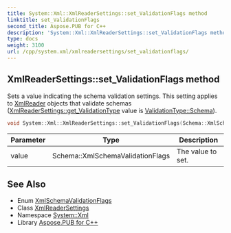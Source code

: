 ```yaml
---
title: System::Xml::XmlReaderSettings::set_ValidationFlags method
linktitle: set_ValidationFlags
second_title: Aspose.PUB for C++
description: 'System::Xml::XmlReaderSettings::set_ValidationFlags method. Sets a value indicating the schema validation settings. This setting applies to XmlReader objects that validate schemas (XmlReaderSettings::get_ValidationType value is ValidationType::Schema) in C++.'
type: docs
weight: 3100
url: /cpp/system.xml/xmlreadersettings/set_validationflags/
---
```

## XmlReaderSettings::set_ValidationFlags method


Sets a value indicating the schema validation settings. This setting applies to [XmlReader](../../xmlreader/) objects that validate schemas ([XmlReaderSettings::get_ValidationType](../get_validationtype/) value is [ValidationType::Schema](../../validationtype/)).

```cpp
void System::Xml::XmlReaderSettings::set_ValidationFlags(Schema::XmlSchemaValidationFlags value)
```


| Parameter | Type | Description |
| --- | --- | --- |
| value | Schema::XmlSchemaValidationFlags | The value to set. |

## See Also

* Enum [XmlSchemaValidationFlags](../../../system.xml.schema/xmlschemavalidationflags/)
* Class [XmlReaderSettings](../)
* Namespace [System::Xml](../../)
* Library [Aspose.PUB for C++](../../../)

